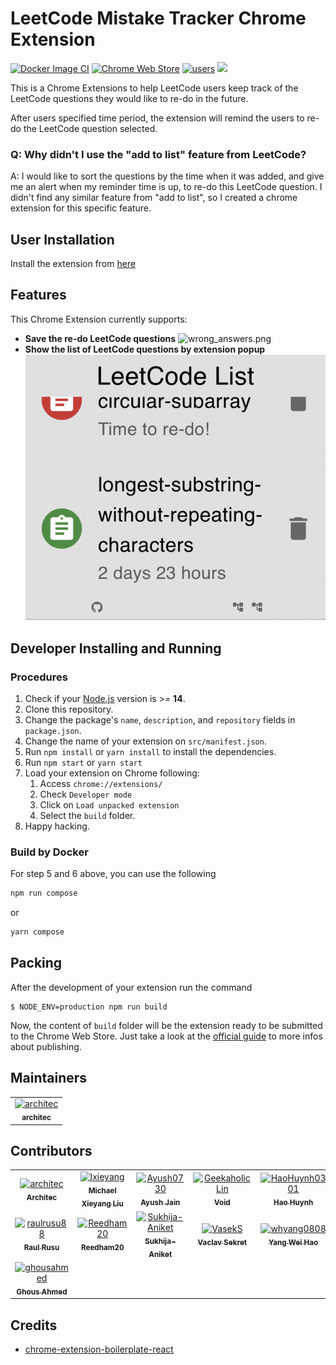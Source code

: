 # LeetCode Mistake Tracker Chrome Extension
[![Docker Image CI](https://github.com/architec/mistake/actions/workflows/docker-image.yml/badge.svg?branch=main)](https://github.com/architec/mistake/actions/workflows/docker-image.yml)
[![Chrome Web Store](https://img.shields.io/chrome-web-store/v/gdkafhifmmkcifpdcfbppiieckgfpjbb.svg)](https://chrome.google.com/webstore/detail/leetcode-mistake-tracker/gdkafhifmmkcifpdcfbppiieckgfpjbb)
<a href="https://chrome.google.com/webstore/detail/leetcode-mistake-tracker/gdkafhifmmkcifpdcfbppiieckgfpjbb"><img src="https://img.shields.io/chrome-web-store/d/gdkafhifmmkcifpdcfbppiieckgfpjbb.svg" alt="users"></a>
<a href="https://github.com/architec/mistake/graphs/contributors" alt="Contributors"><img src="https://img.shields.io/github/contributors/architec/mistake" /></a>


This is a Chrome Extensions to help LeetCode users keep track of the LeetCode questions they would like to re-do in the future.

After users specified time period, the extension will remind the users to re-do the LeetCode question selected.

### Q: Why didn't I use the "add to list" feature from LeetCode?
A: I would like to sort the questions by the time when it was added, and give me an alert when my reminder time is up, to re-do this LeetCode question. I didn't find any similar feature from "add to list", so I created a chrome extension for this specific feature.

## User Installation

Install the extension from [here](https://chrome.google.com/webstore/detail/leetcode-mistake-tracker/gdkafhifmmkcifpdcfbppiieckgfpjbb)

## Features

This Chrome Extension currently supports:

- **Save the re-do LeetCode questions**
![wrong_answers.png](/screenshots/wrong_anwser_button_update.png?raw=true)
- **Show the list of LeetCode questions by extension popup**
![popup.png](/screenshots/popup.png?raw=true)


## Developer Installing and Running

### Procedures

1. Check if your [Node.js](https://nodejs.org/) version is >= **14**.
2. Clone this repository.
3. Change the package's `name`, `description`, and `repository` fields in `package.json`.
4. Change the name of your extension on `src/manifest.json`.
5. Run `npm install` or `yarn install` to install the dependencies.
6. Run `npm start` or `yarn start`
7. Load your extension on Chrome following:
   1. Access `chrome://extensions/`
   2. Check `Developer mode`
   3. Click on `Load unpacked extension`
   4. Select the `build` folder.
8. Happy hacking.

### Build by Docker
For step 5 and 6 above, you can use the following
```sh
npm run compose
```
or
```sh
yarn compose
```


## Packing

After the development of your extension run the command

```
$ NODE_ENV=production npm run build
```

Now, the content of `build` folder will be the extension ready to be submitted to the Chrome Web Store. Just take a look at the [official guide](https://developer.chrome.com/webstore/publish) to more infos about publishing.

## Maintainers
<table>
<tr>
    <td align="center">
        <a href="https://github.com/architec">
            <img src="https://avatars.githubusercontent.com/u/32494274?v=4" width="50;" alt="architec"/>
            <br />
            <sub><b>architec</b></sub>
        </a>
    </td></tr>
</table>

## Contributors

<!-- readme: contributors -start -->
<table>
<tr>
    <td align="center">
        <a href="https://github.com/architec">
            <img src="https://avatars.githubusercontent.com/u/32494274?v=4" width="50;" alt="architec"/>
            <br />
            <sub><b>Architec</b></sub>
        </a>
    </td>
    <td align="center">
        <a href="https://github.com/lxieyang">
            <img src="https://avatars.githubusercontent.com/u/16089305?v=4" width="50;" alt="lxieyang"/>
            <br />
            <sub><b>Michael Xieyang Liu</b></sub>
        </a>
    </td>
    <td align="center">
        <a href="https://github.com/Ayush0730">
            <img src="https://avatars.githubusercontent.com/u/68139755?v=4" width="50;" alt="Ayush0730"/>
            <br />
            <sub><b>Ayush Jain</b></sub>
        </a>
    </td>
    <td align="center">
        <a href="https://github.com/GeekaholicLin">
            <img src="https://avatars.githubusercontent.com/u/13808849?v=4" width="50;" alt="GeekaholicLin"/>
            <br />
            <sub><b>Void</b></sub>
        </a>
    </td>
    <td align="center">
        <a href="https://github.com/HaoHuynh0301">
            <img src="https://avatars.githubusercontent.com/u/66119850?v=4" width="50;" alt="HaoHuynh0301"/>
            <br />
            <sub><b>Hao Huynh</b></sub>
        </a>
    </td>
    <td align="center">
        <a href="https://github.com/lakshya8066">
            <img src="https://avatars.githubusercontent.com/u/73181332?v=4" width="50;" alt="lakshya8066"/>
            <br />
            <sub><b>Lakshya8066</b></sub>
        </a>
    </td></tr>
<tr>
    <td align="center">
        <a href="https://github.com/raulrusu88">
            <img src="https://avatars.githubusercontent.com/u/10065009?v=4" width="50;" alt="raulrusu88"/>
            <br />
            <sub><b>Raul Rusu</b></sub>
        </a>
    </td>
    <td align="center">
        <a href="https://github.com/Reedham20">
            <img src="https://avatars.githubusercontent.com/u/83637769?v=4" width="50;" alt="Reedham20"/>
            <br />
            <sub><b>Reedham20</b></sub>
        </a>
    </td>
    <td align="center">
        <a href="https://github.com/Sukhija-Aniket">
            <img src="https://avatars.githubusercontent.com/u/79650434?v=4" width="50;" alt="Sukhija-Aniket"/>
            <br />
            <sub><b>Sukhija-Aniket</b></sub>
        </a>
    </td>
    <td align="center">
        <a href="https://github.com/VasekS">
            <img src="https://avatars.githubusercontent.com/u/23295673?v=4" width="50;" alt="VasekS"/>
            <br />
            <sub><b>Vaclav Sekret</b></sub>
        </a>
    </td>
    <td align="center">
        <a href="https://github.com/whyang0808">
            <img src="https://avatars.githubusercontent.com/u/40038303?v=4" width="50;" alt="whyang0808"/>
            <br />
            <sub><b>Yang Wei Hao</b></sub>
        </a>
    </td>
    <td align="center">
        <a href="https://github.com/arctdav">
            <img src="https://avatars.githubusercontent.com/u/93011580?v=4" width="50;" alt="arctdav"/>
            <br />
            <sub><b>Arctdav</b></sub>
        </a>
    </td></tr>
<tr>
    <td align="center">
        <a href="https://github.com/ghousahmed">
            <img src="https://avatars.githubusercontent.com/u/25761034?v=4" width="50;" alt="ghousahmed"/>
            <br />
            <sub><b>Ghous Ahmed</b></sub>
        </a>
    </td></tr>
</table>
<!-- readme: contributors -end -->

## Credits

- [chrome-extension-boilerplate-react](https://github.com/lxieyang/chrome-extension-boilerplate-react)
